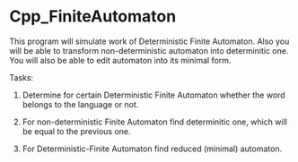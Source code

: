 # Cpp_FiniteAutomaton
This program will simulate work of Deterministic Finite Automaton. Also you will be able to transform non-deterministic automaton into determinitic one. You will also be able to edit automaton into its minimal form.

Tasks:

1. Determine for certain Deterministic Finite Automaton whether the word belongs to the language or not.

2. For non-deterministic Finite Automaton find determinitic one, which will be equal to the previous one.

3. For Deterministic-Finite Automaton find reduced (minimal) automaton.
